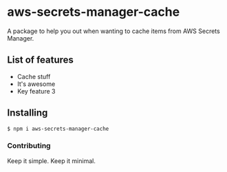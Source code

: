 # aws-secrets-manager-cache

A package to help you out when wanting to cache items from AWS Secrets Manager. 

## List of features

* Cache stuff
* It's awesome
* Key feature 3

## Installing

``` shell
$ npm i aws-secrets-manager-cache
```

### Contributing

Keep it simple. Keep it minimal. 

